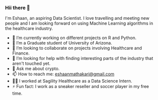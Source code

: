 ### Hii there 👋
I'm Eshaan, an aspiring Data Scientist. I love travelling and meeting new people and I am looking forward on using Machine Learning algorithms in the healthcare industry.
- 🔭 I’m currently working on different projects on R and Python.
- 🌱 I’m a Graduate student of University of Arizona.
- 👯 I’m looking to collaborate on projects involving Healthcare and Finance.
- 🤔 I’m looking for help with finding interesting parts of the industry that aren't touched yet.
- 💬 Ask me about crypto.
- 📫 How to reach me: eshaanmathakari@gmail.com
- 👨‍💻 I worked at Sagility Healthcare as a Data Science Intern.
- ⚡ Fun fact: I work as a sneaker reseller and soccer player in my free time.
<!--
**eshaanmathakari/eshaanmathakari** is a ✨ _special_ ✨ repository because its `README.md` (this file) appears on your GitHub profile.
Here are some ideas to get you started: 


-->
